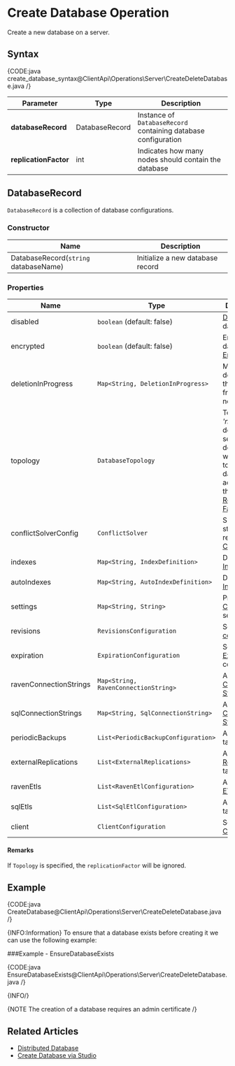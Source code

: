# Create Database Operation

Create a new database on a server.

## Syntax

{CODE:java create_database_syntax@ClientApi\Operations\Server\CreateDeleteDatabase.java /}

| Parameter             | Type           | Description                                                    |
|-----------------------|----------------|----------------------------------------------------------------|
| **databaseRecord**    | DatabaseRecord | Instance of `DatabaseRecord` containing database configuration |
| **replicationFactor** | int            | Indicates how many nodes should contain the database           |


## DatabaseRecord

`DatabaseRecord` is a collection of database configurations.  

### Constructor

| Name                                  | Description                      |
|---------------------------------------|----------------------------------|
| DatabaseRecord(`string` databaseName) | Initialize a new database record |

### Properties
| Name                   | Type                                 | Description                                                                                                                                                              |
|------------------------|--------------------------------------|--------------------------------------------------------------------------------------------------------------------------------------------------------------------------|
| disabled               | `boolean` (default: false)           | [Disable](../../../client-api/operations/server-wide/toggle-databases-state) the database                                                                                |
| encrypted              | `boolean` (default: false)           | Enable database [Encryption](../../../server/security/encryption/database-encryption)                                                                                    |
| deletionInProgress     | `Map<String, DeletionInProgress>`    | Mark the deletion of the database from specific nodes                                                                                                                    |
| topology               | `DatabaseTopology`                   | Topology is _'null'_ by default. The server will decide on which nodes to place the database according to the [Replication Factor](../../../glossary/replication-factor) |
| conflictSolverConfig   | `ConflictSolver`                     | Specify the strategy to resolve [Conflicts](../../../server/clustering/replication/replication-conflicts)                                                                |
| indexes                | `Map<String, IndexDefinition>`       | Define [Indexes](../../../Indexes/creating-and-deploying#using-maintenance-operations)                                                                                   |
| autoIndexes            | `Map<String, AutoIndexDefinition>`   | Define [Auto Indexes](../../../Indexes/creating-and-deploying#using-maintenance-operations)                                                                              |
| settings               | `Map<String, String>`                | Provide [Configuration](../../../server/configuration/configuration-options) settings                                                                                    |
| revisions              | `RevisionsConfiguration`             | Set [Revisions configuration](../../../document-extensions/revisions/client-api/operations/configure-revisions)                                                          |
| expiration             | `ExpirationConfiguration`            | Set [Expiration](../../../server/extensions/expiration) configuration                                                                                                    |
| ravenConnectionStrings | `Map<String, RavenConnectionString>` | Add [Raven Connection String](../../../client-api/operations/maintenance/connection-strings/add-connection-string)                                                       |
| sqlConnectionStrings   | `Map<String, SqlConnectionString>`   | Add [SQL Connection String](../../../client-api/operations/maintenance/connection-strings/add-connection-string)                                                         |
| periodicBackups        | `List<PeriodicBackupConfiguration>`  | Add [Backup](../../../server/ongoing-tasks/backup-overview) tasks                                                                                                        |
| externalReplications   | `List<ExternalReplications>`         | Add [External Replication](../../../server/ongoing-tasks/external-replication) tasks                                                                                     |
| ravenEtls              | `List<RavenEtlConfiguration>`        | Add [Raven ETL](../../../server/ongoing-tasks/etl/raven) tasks                                                                                                           |
| sqlEtls                | `List<SqlEtlConfiguration>`          | Add [SQL ETL](../../../server/ongoing-tasks/etl/sql) tasks                                                                                                               |
| client                 | `ClientConfiguration`                | Set [Client Configuration](../../../studio/server/client-configuration)                                                                                                  |

#### Remarks
If `Topology` is specified, the `replicationFactor` will be ignored.  

## Example

{CODE:java CreateDatabase@ClientApi\Operations\Server\CreateDeleteDatabase.java /}

{INFO:Information}
To ensure that a database exists before creating it we can use the following example:  

###Example - EnsureDatabaseExists

{CODE:java EnsureDatabaseExists@ClientApi\Operations\Server\CreateDeleteDatabase.java /}

{INFO/}

{NOTE The creation of a database requires an admin certificate /}  

## Related Articles

- [Distributed Database](../../../server/clustering/distribution/distributed-database)
- [Create Database via Studio](../../../studio/database/create-new-database/general-flow)
